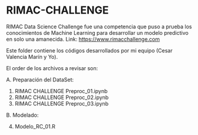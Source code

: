 # RIMAC-CHALLENGE
RIMAC Data Science Challenge fue una competencia que puso a prueba los conocimientos de Machine Learning para desarrollar un modelo predictivo en solo una amanecida. Link: https://www.rimacchallenge.com

Este folder contiene los códigos desarrollados por mi equipo (Cesar Valencia Marín y Yo).

El order de los archivos a revisar son:

A. Preparación del DataSet:

 1. RIMAC CHALLENGE Preproc_01.ipynb
 2. RIMAC CHALLENGE Preproc_02.ipynb
 3. RIMAC CHALLENGE Preproc_03.ipynb
 
B. Modelado:

4. Modelo_RC_01.R

